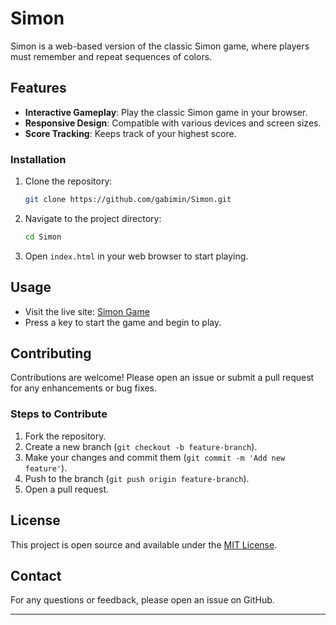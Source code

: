 
# Simon

Simon is a web-based version of the classic Simon game, where players must remember and repeat sequences of colors.

## Features

- **Interactive Gameplay**: Play the classic Simon game in your browser.
- **Responsive Design**: Compatible with various devices and screen sizes.
- **Score Tracking**: Keeps track of your highest score.


### Installation

1. Clone the repository:
   ```sh
   git clone https://github.com/gabimin/Simon.git
   ```
2. Navigate to the project directory:
   ```sh
   cd Simon
   ```
3. Open `index.html` in your web browser to start playing.

## Usage

- Visit the live site: [Simon Game](http://simon-eta.vercel.app/)
- Press a key to start the game and begin to play.

## Contributing

Contributions are welcome! Please open an issue or submit a pull request for any enhancements or bug fixes.

### Steps to Contribute

1. Fork the repository.
2. Create a new branch (`git checkout -b feature-branch`).
3. Make your changes and commit them (`git commit -m 'Add new feature'`).
4. Push to the branch (`git push origin feature-branch`).
5. Open a pull request.

## License

This project is open source and available under the [MIT License](LICENSE).

## Contact

For any questions or feedback, please open an issue on GitHub.

---
